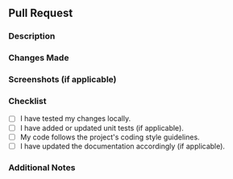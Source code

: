 ## Pull Request

### Description
<!-- Briefly describe the purpose and context of this pull request. -->

### Changes Made
<!-- Provide a high-level overview of the changes made in this pull request. -->

### Screenshots (if applicable)
<!-- Include screenshots or gifs to visually demonstrate the changes made, if applicable. -->

### Checklist
<!-- Mark the items that apply to this pull request using [x]. -->

- [ ] I have tested my changes locally.
- [ ] I have added or updated unit tests (if applicable).
- [ ] My code follows the project's coding style guidelines.
- [ ] I have updated the documentation accordingly (if applicable).

### Additional Notes
<!-- Add any additional information that may be relevant to reviewers or maintainers. -->
